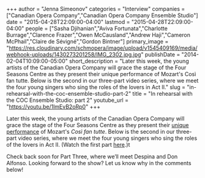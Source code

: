 +++
author = "Jenna Simeonov"
categories = "Interview"
companies = ["Canadian Opera Company","Canadian Opera Company Ensemble Studio"]
date = "2015-04-28T22:09:00-04:00"
lastmod = "2015-04-28T22:09:00-04:00"
people = ["Sasha Djihanian","Aviva Fortunata","Charlotte Burrage","Clarence Frazer","Owen McCausland","Andrew Haji","Cameron McPhail","Claire de Sévigné","Gordon Bintner"]
primary_image = "https://res.cloudinary.com/schmopera/image/upload/v1545409169/media/webhook-uploads/1430273201258/IMG_2302.jpg.jpg"
publishDate = "2014-02-04T10:09:00-05:00"
short_description = "Later this week, the young artists of the Canadian Opera Company will grace the stage of the Four Seasons Centre as they present their unique performance of Mozart&#039;s Così fan tutte. Below is the second in our three-part video series, where we meet the four young singers who sing the roles of the lovers in Act II."
slug = "in-rehearsal-with-the-coc-ensemble-studio-part-2"
title = "In rehearsal with the COC Ensemble Studio: part 2"
youtube_url = "https://youtu.be/1lmEvB2oRp0"
+++

Later this week, the young artists of the Canadian Opera Company will grace the stage of the Four Seasons Centre as they present their [unique performance](http://www.coc.ca/PerformancesAndTickets/1314Season/CosiFanTutte/EnsembleStudioPerformance.aspx) of Mozart's _Così fan tutte_. Below is the second in our three-part video series, where we meet the four young singers who sing the roles of the lovers in Act II. (Watch the first part [here](http://http://schmopera.com/in-rehearsal-the-coc-ensemble-studio-part-1/).)t

Check back soon for Part Three, where we’ll meet Despina and Don Alfonso. Looking forward to the show? Let us know why in the comments below!
